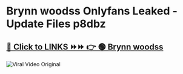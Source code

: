 
 # Brynn woodss Onlyfans Leaked - Update Files p8dbz

## <h2><a href="https://clipsfans.com/Brynn_woodss&ref=git">🔗 Click to LINKS ⏩⏩ 👉 🟢 Brynn woodss </a></h2>

<a href="https://clipsfans.com/Brynn_woodss&ref=git" rel="nofollow" data-target="animated-image.originalLink"><img src="https://i.ibb.co.com/xMMVF88/686577567.gif" alt="Viral Video Original" style="max-width: 100%; display: inline-block;" data-target="animated-image.originalImage"></a>

